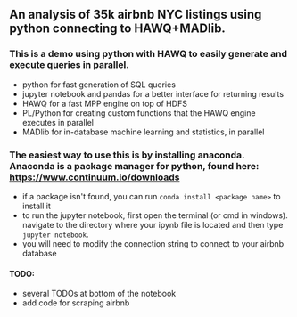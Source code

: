 ## An analysis of 35k airbnb NYC listings using python connecting to HAWQ+MADlib.

### This is a demo using python with HAWQ to easily generate and execute queries in parallel.
* python for fast generation of SQL queries
* jupyter notebook and pandas for a better interface for returning results
* HAWQ for a fast MPP engine on top of HDFS
* PL/Python for creating custom functions that the HAWQ engine executes in parallel
* MADlib for in-database machine learning and statistics, in parallel

### The easiest way to use this is by installing anaconda. Anaconda is a package manager for python, found here: https://www.continuum.io/downloads
* if a package isn't found, you can run `conda install <package name>` to install it
* to run the jupyter notebook, first open the terminal (or cmd in windows). navigate to the directory where your ipynb file is located and then type `jupyter notebook`.
* you will need to modify the connection string to connect to your airbnb database

#### TODO:
* several TODOs at bottom of the notebook
* add code for scraping airbnb
